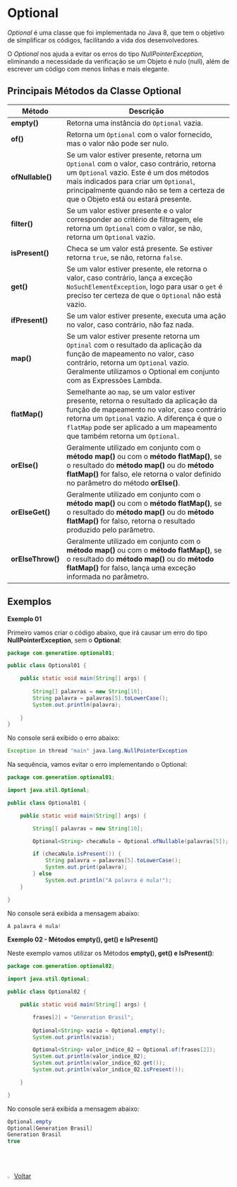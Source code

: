 <h1>Optional</h1>

*Optional* é uma classe que foi implementada no Java 8, que tem o objetivo de  simplificar os códigos, facilitando a vida dos desenvolvedores.

O *Optional* nos ajuda a evitar os erros do tipo *NullPointerException*, eliminando a necessidade da verificação se um Objeto é nulo (null), além de escrever um código com menos linhas e mais elegante.

<h2>Principais Métodos  da Classe Optional</h2>

| Método            | Descrição                                                    |
| ----------------- | ------------------------------------------------------------ |
| **empty()**       | Retorna uma instância do `Optional` vazia.                   |
| **of()**          | Retorna um `Optional` com o valor fornecido, mas o valor não pode ser nulo. |
| **ofNullable()**  | Se um valor estiver presente, retorna um `Optional` com o valor, caso contrário, retorna um `Optional` vazio. Este é um dos métodos mais indicados para criar um `Optional`, principalmente quando não se tem a certeza de que o Objeto está ou estará presente. |
| **filter()**      | Se um valor estiver presente e o valor corresponder ao critério de filtragem, ele retorna um `Optional` com o valor, se não, retorna um `Optional` vazio. |
| **isPresent()**   | Checa se um valor está presente. Se estiver retorna `true`, se não, retorna `false`. |
| **get()**         | Se um valor estiver presente, ele retorna o valor, caso contrário, lança a exceção `NoSuchElementException`, logo para usar o `get` é preciso ter certeza de que o `Optional` não está vazio. |
| **ifPresent()**   | Se um valor estiver presente, executa uma ação no valor, caso contrário, não faz nada. |
| **map()**         | Se um valor estiver presente retorna um `Optinal` com o resultado da aplicação da função de mapeamento no valor, caso contrário, retorna um `Optional` vazio. Geralmente utilizamos o Optional em conjunto com as Expressões Lambda. |
| **flatMap()**     | Semelhante ao `map`, se um valor estiver presente, retorna o resultado da aplicação da função de mapeamento no valor, caso contrário retorna um `Optional` vazio. A diferença é que o `flatMap` pode ser aplicado a um mapeamento que também retorna um `Optional`. |
| **orElse()**      | Geralmente utilizado em conjunto com o **método map()** ou com o **método flatMap()**, se o resultado do **método map()** ou do **método flatMap()** for falso, ele retorna o valor definido no parâmetro do método **orElse()**. |
| **orElseGet()**   | Geralmente utilizado em conjunto com o **método map()** ou com o **método flatMap()**, se o resultado do **método map()** ou do **método flatMap()** for falso, retorna o resultado produzido pelo parâmetro. |
| **orElseThrow()** | Geralmente utilizado em conjunto com o **método map()** ou com o **método flatMap()**, se o resultado do **método map()** ou do **método flatMap()** for falso, lança uma exceção informada no parâmetro. |

<h2>Exemplos</h2>

**Exemplo 01**

Primeiro vamos criar o código abaixo, que irá causar um erro do tipo **NullPointerException**, sem o **Optional**:

```java
package com.generation.optional01;

public class Optional01 {

	public static void main(String[] args) {
        
		String[] palavras = new String[10];
		String palavra = palavras[5].toLowerCase();
		System.out.println(palavra);
        
	}
}
```

No console será exibido o erro abaixo:

```java
Exception in thread "main" java.lang.NullPointerException
```

Na sequência, vamos evitar o erro implementando o Optional:

```java
package com.generation.optional01;

import java.util.Optional;

public class Optional01 {

	public static void main(String[] args) {

		String[] palavras = new String[10];

		Optional<String> checaNulo = Optional.ofNullable(palavras[5]);

		if (checaNulo.isPresent()) {
			String palavra = palavras[5].toLowerCase();
			System.out.print(palavra);
		} else
			System.out.println("A palavra é nula!");
	}

}
```

No console será exibida a mensagem abaixo:

```java
A palavra é nula!
```



**Exemplo 02 - Métodos empty(), get() e IsPresent()** 

Neste exemplo vamos utilizar os Métodos **empty(), get() e IsPresent()**:

```java
package com.generation.optional02;

import java.util.Optional;

public class Optional02 {

	public static void main(String[] args) {

		frases[2] = "Generation Brasil";
		
		Optional<String> vazio = Optional.empty();
		System.out.println(vazio);

		Optional<String> valor_indice_02 = Optional.of(frases[2]);
		System.out.println(valor_indice_02);
		System.out.println(valor_indice_02.get());
		System.out.println(valor_indice_02.isPresent());

	}

}
```

No console será exibida a mensagem abaixo:

```java
Optional.empty
Optional[Generation Brasil]
Generation Brasil
true
```

<br /><br />

<div align="left"><a href="README.md"><img src="https://i.imgur.com/XMgF3gl.png" title="source: imgur.com" width="3%"/>Voltar</a></div>	
